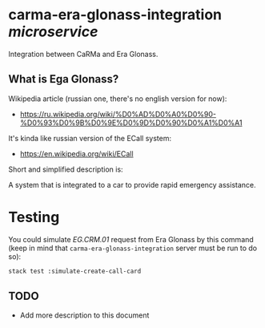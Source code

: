 # carma-era-glonass-integration *microservice*

Integration between CaRMa and Era Glonass.

## What is Ega Glonass?

Wikipedia article (russian one, there's no english version for now):
- https://ru.wikipedia.org/wiki/%D0%AD%D0%A0%D0%90-%D0%93%D0%9B%D0%9E%D0%9D%D0%90%D0%A1%D0%A1

It's kinda like russian version of the ECall system:
- https://en.wikipedia.org/wiki/ECall

Short and simplified description is:

A system that is integrated to a car to provide rapid emergency assistance.

# Testing

You could simulate *EG.CRM.01* request from Era Glonass by this command
(keep in mind that `carma-era-glonass-integration` server must be run to do so):

```bash
stack test :simulate-create-call-card
```

## TODO

- Add more description to this document
